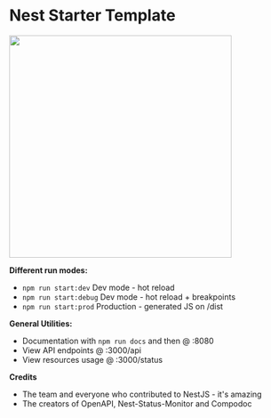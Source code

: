 # Nest Starter Template
<img src="https://camo.githubusercontent.com/0d358238ba8c67946e6555aad926b947e1a5048f/68747470733a2f2f6e6573746a732e636f6d2f696d672f6c6f676f5f746578742e737667" width="400">

**Different run modes:**

 - `npm run start:dev` Dev mode - hot reload
 - `npm run start:debug` Dev mode - hot reload + breakpoints
 - `npm run start:prod` Production - generated JS on /dist

**General Utilities:**

- Documentation with `npm run docs` and then @ :8080
- View API endpoints @ :3000/api
- View resources usage @ :3000/status

**Credits**

- The team and everyone who contributed to NestJS - it's amazing
- The creators of OpenAPI, Nest-Status-Monitor and Compodoc